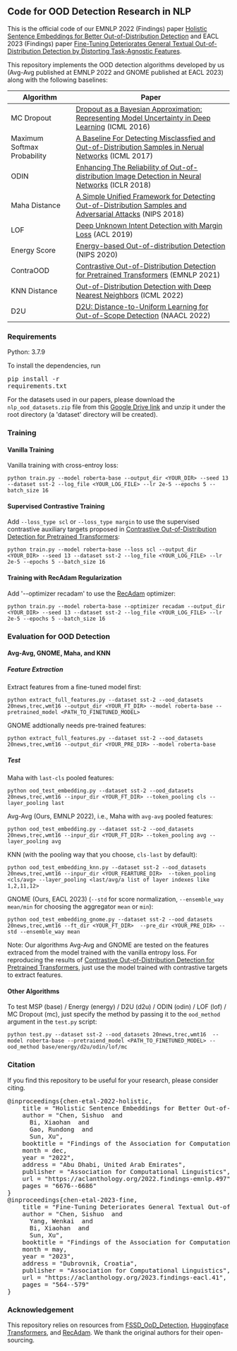 ## Code for OOD Detection Research in NLP

This is the official code of our EMNLP 2022 (Findings) paper [Holistic Sentence Embeddings for Better Out-of-Distribution Detection](https://aclanthology.org/2022.findings-emnlp.497/) and EACL 2023 (Findings) paper [Fine-Tuning Deteriorates General Textual Out-of-Distribution Detection by Distorting Task-Agnostic Features](https://arxiv.org/abs/2301.12715). 


This repository implements the OOD detection algorithms developed by us (Avg-Avg published at EMNLP 2022 and GNOME published at EACL 2023) along with the following baselines:

| Algorithm |  Paper | 
| --------- | ------ | 
| MC Dropout | [Dropout as a Bayesian Approximation: Representing Model Uncertainty in Deep Learning](http://proceedings.mlr.press/v48/gal16.pdf) (ICML 2016) |
| Maximum Softmax Probability | [A Baseline For Detecting Misclassfied and Out-of-Distribution Samples in Nerual Networks](https://arxiv.org/pdf/1610.02136.pdf)  (ICML 2017) |
| ODIN | [Enhancing The Reliability of Out-of-distribution Image Detection in Neural Networks](https://openreview.net/forum?id=H1VGkIxRZ) (ICLR 2018) |
| Maha Distance |  [A Simple Unified Framework for Detecting Out-of-Distribution Samples and Adversarial Attacks](https://arxiv.org/abs/1807.03888) (NIPS 2018) |
| LOF | [Deep Unknown Intent Detection with Margin Loss](https://aclanthology.org/P19-1548.pdf) (ACL 2019) | 
| Energy Score | [Energy-based Out-of-distribution Detection](https://arxiv.org/abs/2010.03759) (NIPS 2020) | 
|   ContraOOD |  [Contrastive Out-of-Distribution Detection for Pretrained Transformers](https://aclanthology.org/2021.emnlp-main.84.pdf) (EMNLP 2021) |
| KNN Distance |   [Out-of-Distribution Detection with Deep Nearest Neighbors](https://proceedings.mlr.press/v162/sun22d/sun22d.pdf) (ICML 2022) | 
| D2U | [D2U: Distance-to-Uniform Learning for Out-of-Scope Detection](https://aclanthology.org/2022.naacl-main.152.pdf) (NAACL 2022) |

 


### Requirements
Python: 3.7.9

To install the dependencies, run
<pre/>pip install -r requirements.txt</pre> 

For the datasets used in our papers, please download the `nlp_ood_datasets.zip` file from this [Google Drive link](https://drive.google.com/file/d/1QeEF_nGV-RqNbcsm0hjAhyVj7g2eLJas/view?usp=sharing) and unzip it under the root directory (a 'dataset' directory will be created).

### Training


#### Vanilla Training

Vanilla training with cross-entroy loss:
```
python train.py --model roberta-base --output_dir <YOUR_DIR> --seed 13 --dataset sst-2 --log_file <YOUR_LOG_FILE> --lr 2e-5 --epochs 5 --batch_size 16 
```

#### Supervised Contrastive Training
Add `--loss_type scl` or `--loss_type margin` to use the supervised contrastive auxiliary targets proposed in [Contrastive Out-of-Distribution Detection for Pretrained Transformers](https://aclanthology.org/2021.emnlp-main.84.pdf):
```
python train.py --model roberta-base --loss scl --output_dir <YOUR_DIR> --seed 13 --dataset sst-2 --log_file <YOUR_LOG_FILE> --lr 2e-5 --epochs 5 --batch_size 16 
```

#### Training with RecAdam Regularization

Add '--optimizer recadam' to use the [RecAdam](https://github.com/Sanyuan-Chen/RecAdam) optimizer:
```
python train.py --model roberta-base --optimizer recadam --output_dir <YOUR_DIR> --seed 13 --dataset sst-2 --log_file <YOUR_LOG_FILE> --lr 2e-5 --epochs 5 --batch_size 16 
```

### Evaluation for OOD Detection

#### Avg-Avg, GNOME, Maha, and KNN

##### Feature Extraction

Extract features from a fine-tuned model first:
```
python extract_full_features.py --dataset sst-2 --ood_datasets 20news,trec,wmt16 --output_dir <YOUR_FT_DIR> --model roberta-base --pretrained_model <PATH_TO_FINETUNED_MODEL>
```

GNOME addtionally needs pre-trained features:
```
python extract_full_features.py --dataset sst-2 --ood_datasets 20news,trec,wmt16 --output_dir <YOUR_PRE_DIR> --model roberta-base
```

##### Test

Maha with `last-cls` pooled features:
```
python ood_test_embedding.py --dataset sst-2 --ood_datasets 20news,trec,wmt16 --inpur_dir <YOUR_FT_DIR> --token_pooling cls --layer_pooling last
```

Avg-Avg (Ours, EMNLP 2022), i.e., Maha with `avg-avg` pooled features:
```
python ood_test_embedding.py --dataset sst-2 --ood_datasets 20news,trec,wmt16 --inpur_dir <YOUR_FT_DIR> --token_pooling avg --layer_pooling avg
```

KNN (with the pooling way that you choose, `cls-last` by default):
```
python ood_test_embedding_knn.py --dataset sst-2 --ood_datasets 20news,trec,wmt16 --inpur_dir <YOUR_FEARTURE_DIR>  --token_pooling <cls/avg> --layer_pooling <last/avg/a list of layer indexes like 1,2,11,12>
```

GNOME (Ours, EACL 2023) (`--std` for score normalization, `--ensemble_way mean/min` for choosing the aggregator `mean` or `min`):
```
python ood_test_embedding_gnome.py --dataset sst-2 --ood_datasets 20news,trec,wmt16 --ft_dir <YOUR_FT_DIR>  --pre_dir <YOUR_PRE_DIR> --std --ensemble_way mean
```

Note: Our algorithms Avg-Avg and GNOME are tested on the features extraced from the model trained with the vanilla entropy loss. For reproducing the results of [Contrastive Out-of-Distribution Detection for Pretrained Transformers](https://aclanthology.org/2021.emnlp-main.84.pdf), just use the model trained with contrastive targets to extract features.

#### Other Algorithms

To test MSP (base) / Energy (energy) / D2U (d2u) / ODIN (odin) / LOF (lof) / MC Dropout (mc), just specify the method by passing it to the `ood_method` argument in the `test.py` script:
```
python test.py --dataset sst-2 --ood_datasets 20news,trec,wmt16  --model roberta-base --pretraiend_model <PATH_TO_FINETUNED_MODEL> --ood_method base/energy/d2u/odin/lof/mc
```

### Citation

If you find this repository to be useful for your research, please consider citing.
<pre>
@inproceedings{chen-etal-2022-holistic,
    title = "Holistic Sentence Embeddings for Better Out-of-Distribution Detection",
    author = "Chen, Sishuo  and
      Bi, Xiaohan  and
      Gao, Rundong  and
      Sun, Xu",
    booktitle = "Findings of the Association for Computational Linguistics: EMNLP 2022",
    month = dec,
    year = "2022",
    address = "Abu Dhabi, United Arab Emirates",
    publisher = "Association for Computational Linguistics",
    url = "https://aclanthology.org/2022.findings-emnlp.497",
    pages = "6676--6686"
}
@inproceedings{chen-etal-2023-fine,
    title = "Fine-Tuning Deteriorates General Textual Out-of-Distribution Detection by Distorting Task-Agnostic Features",
    author = "Chen, Sishuo  and
      Yang, Wenkai  and
      Bi, Xiaohan  and
      Sun, Xu",
    booktitle = "Findings of the Association for Computational Linguistics: EACL 2023",
    month = may,
    year = "2023",
    address = "Dubrovnik, Croatia",
    publisher = "Association for Computational Linguistics",
    url = "https://aclanthology.org/2023.findings-eacl.41",
    pages = "564--579"
}
</pre>


### Acknowledgement
This repository relies on resources from <a href="https://github.com/megvii-research/FSSD_OoD_Detection">FSSD_OoD_Detection</a>, <a href="https://github.com/huggingface/transformers">Huggingface Transformers</a>, and [RecAdam](https://github.com/Sanyuan-Chen/RecAdam). We thank the original authors for their open-sourcing.

